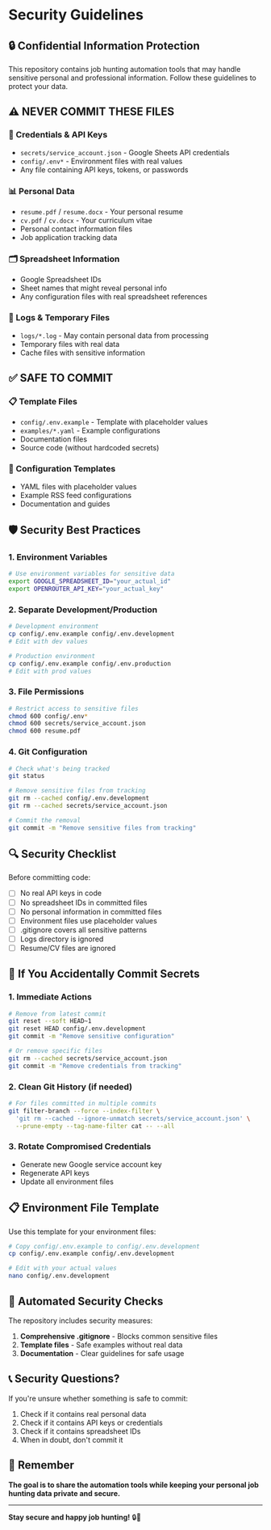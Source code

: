 # Security Guidelines

## 🔒 Confidential Information Protection

This repository contains job hunting automation tools that may handle sensitive personal and professional information. Follow these guidelines to protect your data.

## ⚠️ NEVER COMMIT THESE FILES

### 🔑 Credentials & API Keys
- `secrets/service_account.json` - Google Sheets API credentials
- `config/.env*` - Environment files with real values
- Any file containing API keys, tokens, or passwords

### 📊 Personal Data
- `resume.pdf` / `resume.docx` - Your personal resume
- `cv.pdf` / `cv.docx` - Your curriculum vitae
- Personal contact information files
- Job application tracking data

### 🗂️ Spreadsheet Information
- Google Spreadsheet IDs
- Sheet names that might reveal personal info
- Any configuration files with real spreadsheet references

### 📝 Logs & Temporary Files
- `logs/*.log` - May contain personal data from processing
- Temporary files with real data
- Cache files with sensitive information

## ✅ SAFE TO COMMIT

### 📋 Template Files
- `config/.env.example` - Template with placeholder values
- `examples/*.yaml` - Example configurations
- Documentation files
- Source code (without hardcoded secrets)

### 🔧 Configuration Templates
- YAML files with placeholder values
- Example RSS feed configurations
- Documentation and guides

## 🛡️ Security Best Practices

### 1. Environment Variables
```bash
# Use environment variables for sensitive data
export GOOGLE_SPREADSHEET_ID="your_actual_id"
export OPENROUTER_API_KEY="your_actual_key"
```

### 2. Separate Development/Production
```bash
# Development environment
cp config/.env.example config/.env.development
# Edit with dev values

# Production environment  
cp config/.env.example config/.env.production
# Edit with prod values
```

### 3. File Permissions
```bash
# Restrict access to sensitive files
chmod 600 config/.env*
chmod 600 secrets/service_account.json
chmod 600 resume.pdf
```

### 4. Git Configuration
```bash
# Check what's being tracked
git status

# Remove sensitive files from tracking
git rm --cached config/.env.development
git rm --cached secrets/service_account.json

# Commit the removal
git commit -m "Remove sensitive files from tracking"
```

## 🔍 Security Checklist

Before committing code:

- [ ] No real API keys in code
- [ ] No spreadsheet IDs in committed files
- [ ] No personal information in committed files
- [ ] Environment files use placeholder values
- [ ] .gitignore covers all sensitive patterns
- [ ] Logs directory is ignored
- [ ] Resume/CV files are ignored

## 🚨 If You Accidentally Commit Secrets

### 1. Immediate Actions
```bash
# Remove from latest commit
git reset --soft HEAD~1
git reset HEAD config/.env.development
git commit -m "Remove sensitive configuration"

# Or remove specific files
git rm --cached secrets/service_account.json
git commit -m "Remove credentials from tracking"
```

### 2. Clean Git History (if needed)
```bash
# For files committed in multiple commits
git filter-branch --force --index-filter \
  'git rm --cached --ignore-unmatch secrets/service_account.json' \
  --prune-empty --tag-name-filter cat -- --all
```

### 3. Rotate Compromised Credentials
- Generate new Google service account key
- Regenerate API keys
- Update all environment files

## 📋 Environment File Template

Use this template for your environment files:

```bash
# Copy config/.env.example to config/.env.development
cp config/.env.example config/.env.development

# Edit with your actual values
nano config/.env.development
```

## 🔧 Automated Security Checks

The repository includes security measures:

1. **Comprehensive .gitignore** - Blocks common sensitive files
2. **Template files** - Safe examples without real data
3. **Documentation** - Clear guidelines for safe usage

## 📞 Security Questions?

If you're unsure whether something is safe to commit:
1. Check if it contains real personal data
2. Check if it contains API keys or credentials
3. Check if it contains spreadsheet IDs
4. When in doubt, don't commit it

## 🎯 Remember

**The goal is to share the automation tools while keeping your personal job hunting data private and secure.**

---

**Stay secure and happy job hunting!** 🔒🚀
